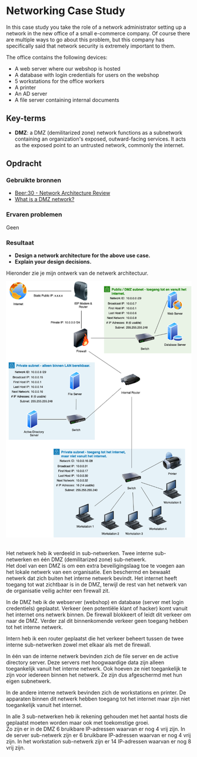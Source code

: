 # Networking Case Study
In this case study you take the role of a network administrator setting up a network in the new office of a small e-commerce company. Of course there are multiple ways to go about this problem, but this company has specifically said that network security is extremely important to them.

The office contains the following devices:
- A web server where our webshop is hosted
- A database with login credentials for users on the webshop
- 5 workstations for the office workers
- A printer
- An AD server
- A file server containing internal documents

## Key-terms
- **DMZ**: a DMZ (demilitarized zone) network functions as a subnetwork containing an organization's exposed, outward-facing services. It acts as the exposed point to an untrusted network, commonly the internet.
## Opdracht
### Gebruikte bronnen
- [Beer:30 - Network Architecture Review](https://www.youtube.com/watch?v=oopkClg1kxM)
- [What is a DMZ network?](https://www.barracuda.com/support/glossary/dmz-network)

### Ervaren problemen
Geen

### Resultaat
- **Design a network architecture for the above use case.**
- **Explain your design decisions.**

Hieronder zie je mijn ontwerk van de netwerk architectuur.

![netwerkarchitectuur](/02_Networking/images/07_networking-case-study1-1.png)<br><br>

Het netwerk heb ik verdeeld in sub-netwerken. Twee interne sub-netwerken en één DMZ (demilitarized zone) sub-netwerk.  
Het doel van een DMZ is om een ​​extra beveiligingslaag toe te voegen aan het lokale netwerk van een organisatie. Een beschermd en bewaakt netwerk dat zich buiten het interne netwerk bevindt. Het internet heeft toegang tot wat zichtbaar is in de DMZ, terwijl de rest van het netwerk van de organisatie veilig achter een firewall zit.

In de DMZ heb ik de webserver (webshop) en database (server met login credentiels) geplaatst. Verkeer (een potentiële klant of hacker) komt vanuit het internet ons netwerk binnen. De firewall blokkeert of leidt dit verkeer om naar de DMZ. Verder zal dit binnenkomende verkeer geen toegang hebben tot het interne netwerk.

Intern heb ik een router geplaatst die het verkeer beheert tussen de twee interne sub-netwerken zowel met elkaar als met de firewall.

In één van de interne netwerk bevinden zich de file server en de active directory server. Deze servers met hoogwaardige data zijn alleen toegankelijk vanuit het interne netwerk. Ook hoeven ze niet toegankelijk te zijn voor iedereen binnen het netwerk. Ze zijn dus afgeschermd met hun eigen subnetwerk.

In de andere interne netwerk bevinden zich de workstations en printer. De apparaten binnen dit netwerk hebben toegang tot het internet maar zijn niet toegankelijk vanuit het internet.

In alle 3 sub-netwerken heb ik rekening gehouden met het aantal hosts die geplaatst moeten worden maar ook met toekomstige groei.  
Zo zijn er in de DMZ 6 bruikbare IP-adressen waarvan er nog 4 vrij zijn.
In de server sub-netwerk zijn er 6 bruikbare IP-adressen waarvan er nog 4 vrij zijn.
In het workstation sub-netwerk zijn er 14 IP-adressen waarvan er nog 8 vrij zijn.
